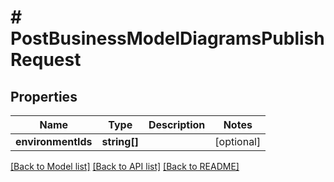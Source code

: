 # # PostBusinessModelDiagramsPublishRequest

## Properties

Name | Type | Description | Notes
------------ | ------------- | ------------- | -------------
**environmentIds** | **string[]** |  | [optional]

[[Back to Model list]](../../README.md#models) [[Back to API list]](../../README.md#endpoints) [[Back to README]](../../README.md)
